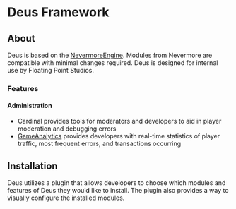 # Deus Framework

## About

Deus is based on the [NevermoreEngine](https://github.com/Quenty/NevermoreEngine). Modules from Nevermore are compatible with minimal changes required. Deus is designed for internal use by Floating Point Studios.

### Features

#### Administration

- Cardinal provides tools for moderators and developers to aid in player moderation and debugging errors
- [GameAnalytics](https://gameanalytics.com/) provides developers with real-time statistics of player traffic, most frequent errors, and transactions occurring

## Installation

Deus utilizes a plugin that allows developers to choose which modules and features of Deus they would like to install. The plugin also provides a way to visually configure the installed modules.
